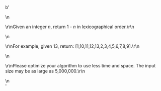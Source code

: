b'<div class="question-description">\n<p><p>\r\nGiven an integer <i>n</i>, return 1 - <i>n</i> in lexicographical order.\r\n</p>\n<p>\r\nFor example, given 13, return: [1,10,11,12,13,2,3,4,5,6,7,8,9].\r\n</p>\n<p>\r\nPlease optimize your algorithm to use less time and space. The input size may be as large as 5,000,000.\r\n</p></p>\n</div>'